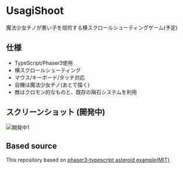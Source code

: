 # UsagiShoot
魔法少女チノが悪い子を焙煎する横スクロールシューティングゲーム(予定)

## 仕様
- TypeScript/Phaser3使用
- 横スクロールシューティング
- マウス/キーボード/タッチ対応
- 自機は魔法少女チノ(あとで描く)
- 敵はクロモン的なものと、既存の隕石システムを利用

## スクリーンショット (開発中)
![開発中1](https://github.com/Dosugamea/UsagiShoot/imgs/1.gif "メイン画面")

## Based source
This repository based on [phaser3-typescript asteroid example(MIT)](https://github.com/digitsensitive/phaser3-typescript/tree/master/src/games/asteroid)